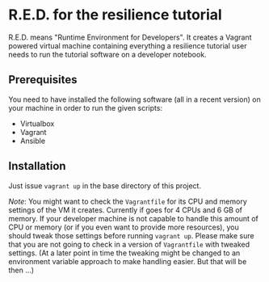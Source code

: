 R.E.D. for the resilience tutorial
==================================

R.E.D. means "Runtime Environment for Developers". It creates a Vagrant powered virtual machine containing everything a resilience tutorial user needs to run the tutorial software on a developer notebook.

Prerequisites
-------------

You need to have installed the following software (all in a recent version) on your machine in order to run the given scripts:

* Virtualbox
* Vagrant
* Ansible

Installation
------------

Just issue `vagrant up` in the base directory of this project.

_Note_: You might want to check the `Vagrantfile` for its CPU and memory settings of the VM it creates. Currently if goes for 4 CPUs and 6 GB of memory. If your developer machine is not capable to handle this amount of CPU or memory (or if you even want to provide more resources), you should tweak those settings before running `vagrant up`. Please make sure that you are not going to check in a version of `Vagrantfile` with tweaked settings. (At a later point in time the tweaking might be changed to an environment variable approach to make handling easier. But that will be then ...)
